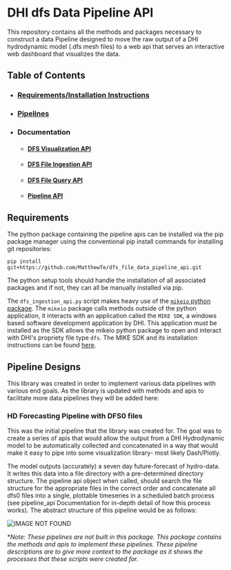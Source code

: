 # DHI dfs Data Pipeline API
This repository contains all the methods and packages necessary to construct a data Pipeline designed to move the raw
output of a DHI hydrodynamic model (.dfs mesh files) to a web api that serves an interactive web dashboard that visualizes
the data.

## Table of Contents
* ### [Requirements/Installation Instructions](https://github.com/MatthewTe/dfs_file_data_pipeline_api#requirements)
* ### [Pipelines](https://github.com/MatthewTe/dfs_file_data_pipeline_api#pipeline-designs)
* ### Documentation
  * #### [DFS Visualization API](https://github.com/MatthewTe/dfsu_visualization_pipeline/blob/master/docs/dfs%20file%20visualization.md)
  * #### [DFS File Ingestion API](https://github.com/MatthewTe/dfsu_visualization_pipeline/blob/master/docs/dfs%20file%20ingestion.md)
  * #### [DFS File Query API](https://github.com/MatthewTe/dfsu_visualization_pipeline/blob/master/docs/dfs%20file%20query%20api.md)
  * #### [Pipeline API](https://github.com/MatthewTe/dfs_file_data_pipeline_api/blob/master/docs/dfs%20pipeline%20api.md)

## Requirements
The python package containing the pipeline apis can be installed via the pip package manager using the conventional pip install commands for installing git repositories:

```
pip install git+https://github.com/MatthewTe/dfs_file_data_pipeline_api.git
```
The python setup tools should handle the installation of all associated packages and if not, they can all be manually installed via pip.

The `dfs_ingestion_api.py` script makes heavy use of the [`mikeio` python package](https://github.com/DHI/mikeio). The `mikeio` package calls methods outside of the python application, it interacts with an application called the `MIKE SDK`, a windows based software development application by DHI. This application must be installed as the SDK allows the mikeio python package to open and interact with DHI's propriety file type `dfs`. The MIKE SDK and its installation instructions can be found [here](https://www.mikepoweredbydhi.com/download/mike-2017-sp2/mike-sdk).

## Pipeline Designs
This library was created in order to implement various data pipelines with various end goals. As the library is updated with methods and apis to facilitate more data pipelines they will be added here:

### HD Forecasting Pipeline with DFS0 files
This was the initial pipeline that the library was created for. The goal was to create a series of apis that would allow the output from a DHI Hydrodynamic model to be automatically collected and concatenated in a way that would make it easy to pipe into some visualization library- most likely Dash/Plotly.

The model outputs (accurately) a seven day future-forecast of hydro-data. It writes this data into a file directory with a pre-determined directory structure. The pipeline api object when called, should search the file structure for the appropriate files in the correct order and concatenate all dfs0 files into a single, plottable timeseries in a scheduled batch process (see pipeline_api Documentation for in-depth detail of how this process works). The abstract structure of this pipeline would be as follows:

![IMAGE NOT FOUND](placeholder)  

**Note: These pipelines are not built in this package. This package contains the methods and apis to implement these pipelines. These pipeline descriptions are to give more context to the package as it shows the processes that these scripts were created for.*
